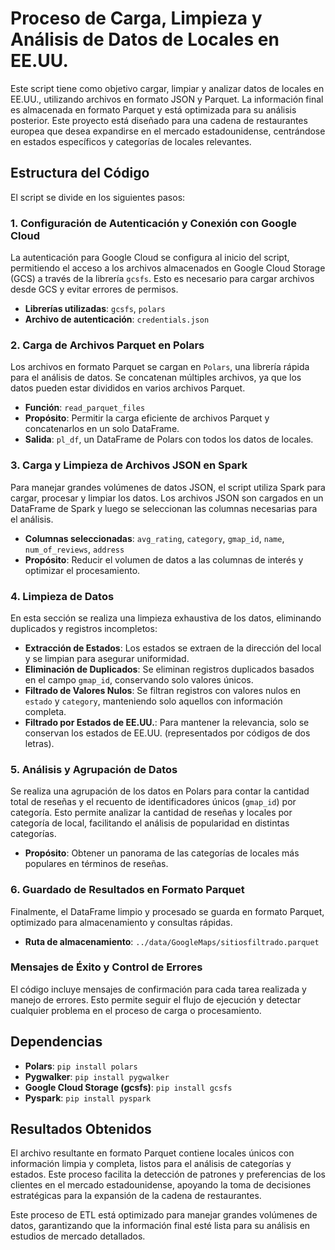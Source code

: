 # Proceso de Carga, Limpieza y Análisis de Datos de Locales en EE.UU.

Este script tiene como objetivo cargar, limpiar y analizar datos de locales en EE.UU., utilizando archivos en formato JSON y Parquet. La información final es almacenada en formato Parquet y está optimizada para su análisis posterior. Este proyecto está diseñado para una cadena de restaurantes europea que desea expandirse en el mercado estadounidense, centrándose en estados específicos y categorías de locales relevantes.

## Estructura del Código

El script se divide en los siguientes pasos:

### 1. Configuración de Autenticación y Conexión con Google Cloud
La autenticación para Google Cloud se configura al inicio del script, permitiendo el acceso a los archivos almacenados en Google Cloud Storage (GCS) a través de la librería `gcsfs`. Esto es necesario para cargar archivos desde GCS y evitar errores de permisos.

- **Librerías utilizadas**: `gcsfs`, `polars`
- **Archivo de autenticación**: `credentials.json`

### 2. Carga de Archivos Parquet en Polars
Los archivos en formato Parquet se cargan en `Polars`, una librería rápida para el análisis de datos. Se concatenan múltiples archivos, ya que los datos pueden estar divididos en varios archivos Parquet.

- **Función**: `read_parquet_files`
- **Propósito**: Permitir la carga eficiente de archivos Parquet y concatenarlos en un solo DataFrame.
- **Salida**: `pl_df`, un DataFrame de Polars con todos los datos de locales.

### 3. Carga y Limpieza de Archivos JSON en Spark
Para manejar grandes volúmenes de datos JSON, el script utiliza Spark para cargar, procesar y limpiar los datos. Los archivos JSON son cargados en un DataFrame de Spark y luego se seleccionan las columnas necesarias para el análisis.

- **Columnas seleccionadas**: `avg_rating`, `category`, `gmap_id`, `name`, `num_of_reviews`, `address`
- **Propósito**: Reducir el volumen de datos a las columnas de interés y optimizar el procesamiento.

### 4. Limpieza de Datos
En esta sección se realiza una limpieza exhaustiva de los datos, eliminando duplicados y registros incompletos:

- **Extracción de Estados**: Los estados se extraen de la dirección del local y se limpian para asegurar uniformidad.
- **Eliminación de Duplicados**: Se eliminan registros duplicados basados en el campo `gmap_id`, conservando solo valores únicos.
- **Filtrado de Valores Nulos**: Se filtran registros con valores nulos en `estado` y `category`, manteniendo solo aquellos con información completa.
- **Filtrado por Estados de EE.UU.**: Para mantener la relevancia, solo se conservan los estados de EE.UU. (representados por códigos de dos letras).

### 5. Análisis y Agrupación de Datos
Se realiza una agrupación de los datos en Polars para contar la cantidad total de reseñas y el recuento de identificadores únicos (`gmap_id`) por categoría. Esto permite analizar la cantidad de reseñas y locales por categoría de local, facilitando el análisis de popularidad en distintas categorías.

- **Propósito**: Obtener un panorama de las categorías de locales más populares en términos de reseñas.

### 6. Guardado de Resultados en Formato Parquet
Finalmente, el DataFrame limpio y procesado se guarda en formato Parquet, optimizado para almacenamiento y consultas rápidas.

- **Ruta de almacenamiento**: `../data/GoogleMaps/sitiosfiltrado.parquet`

### Mensajes de Éxito y Control de Errores
El código incluye mensajes de confirmación para cada tarea realizada y manejo de errores. Esto permite seguir el flujo de ejecución y detectar cualquier problema en el proceso de carga o procesamiento.

## Dependencias

- **Polars**: `pip install polars`
- **Pygwalker**: `pip install pygwalker`
- **Google Cloud Storage (gcsfs)**: `pip install gcsfs`
- **Pyspark**: `pip install pyspark`

## Resultados Obtenidos
El archivo resultante en formato Parquet contiene locales únicos con información limpia y completa, listos para el análisis de categorías y estados. Este proceso facilita la detección de patrones y preferencias de los clientes en el mercado estadounidense, apoyando la toma de decisiones estratégicas para la expansión de la cadena de restaurantes.

Este proceso de ETL está optimizado para manejar grandes volúmenes de datos, garantizando que la información final esté lista para su análisis en estudios de mercado detallados.
